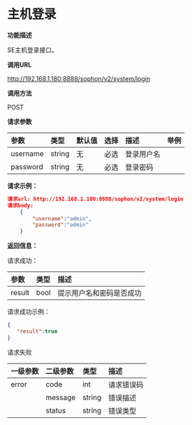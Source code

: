 # 主机登录 #

**功能描述**

SE主机登录接口。

**调用URL**

http://192.168.1.180:8888/sophon/v2/system/login

**调用方法**

POST

**请求参数**

| 参数     | 类型   | 默认值 | 选择 | 描述       | 举例 |
| :------- | :----- | ------ | :--- | :--------- | ---- |
| username | string | 无     | 必选 | 登录用户名 |      |
| password | string | 无     | 必选 | 登录密码   |      |

**请求示例：**

```json
请求url: http://192.168.1.180:8888/sophon/v2/system/login
请求body:
	{
        "username":"admin",
        "password":"admin"
    }
```

**返回信息：**

请求成功：

| 参数   | 类型 | 描述                     |
| :----- | :--- | :----------------------- |
| result | bool | 提示用户名和密码是否成功 |

请求成功示例：

```json
{
   "result":true
}
```

请求失败

| 一级参数 | 二级参数 | 类型   | 描述       |
| :------- | :------- | :----- | :--------- |
| error    | code     | int    | 请求错误码 |
|          | message  | string | 错误描述   |
|          | status   | string | 错误类型   |

​    
